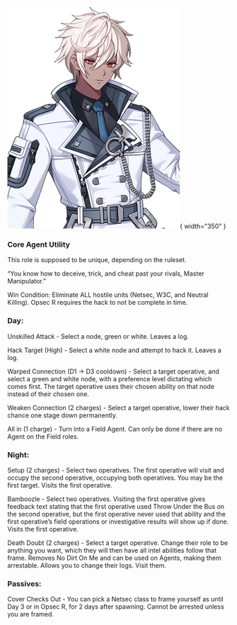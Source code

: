 ![mastermanipulator.png](Images/mastermanipulator.png){ width="350" }

### **Core Agent Utility**

This role is supposed to be unique, depending on the ruleset.

“You know how to deceive, trick, and cheat past your rivals, Master Manipulator.”

Win Condition: Eliminate ALL hostile units (Netsec, W3C, and Neutral Killing). Opsec R requires the hack to not be complete in time.

### **Day:**

Unskilled Attack - Select a node, green or white. Leaves a log.

Hack Target (High) - Select a white node and attempt to hack it. Leaves a log.

Warped Connection (D1 -> D3 cooldown) - Select a target operative, and select a green and white node, with a preference level dictating which comes first. The target operative uses their chosen ability on that node instead of their chosen one.

Weaken Connection (2 charges) - Select a target operative, lower their hack chance one stage down permanently.

All in (1 charge) - Turn into a Field Agent. Can only be done if there are no Agent on the Field roles.

### **Night:**

Setup (2 charges) - Select two operatives. The first operative will visit and occupy the second operative, occupying both operatives. You may be the first target. Visits the first operative.

Bamboozle - Select two operatives. Visiting the first operative gives feedback text stating that the first operative used Throw Under the Bus on the second operative, but the first operative never used that ability and the first operative’s field operations or investigative results will show up if done. Visits the first operative.

Death Doubt (2 charges) - Select a target operative. Change their role to be anything you want, which they will then have all intel abilities follow that frame. Removes No Dirt On Me and can be used on Agents, making them arrestable. Allows you to change their logs. Visit them.

### **Passives:**

Cover Checks Out - You can pick a Netsec class to frame yourself as until Day 3 or in Opsec R, for 2 days after spawning. Cannot be arrested unless you are framed.